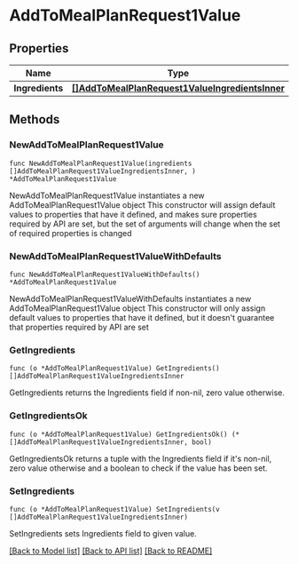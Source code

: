 # AddToMealPlanRequest1Value

## Properties

Name | Type | Description | Notes
------------ | ------------- | ------------- | -------------
**Ingredients** | [**[]AddToMealPlanRequest1ValueIngredientsInner**](AddToMealPlanRequest1ValueIngredientsInner.md) |  | 

## Methods

### NewAddToMealPlanRequest1Value

`func NewAddToMealPlanRequest1Value(ingredients []AddToMealPlanRequest1ValueIngredientsInner, ) *AddToMealPlanRequest1Value`

NewAddToMealPlanRequest1Value instantiates a new AddToMealPlanRequest1Value object
This constructor will assign default values to properties that have it defined,
and makes sure properties required by API are set, but the set of arguments
will change when the set of required properties is changed

### NewAddToMealPlanRequest1ValueWithDefaults

`func NewAddToMealPlanRequest1ValueWithDefaults() *AddToMealPlanRequest1Value`

NewAddToMealPlanRequest1ValueWithDefaults instantiates a new AddToMealPlanRequest1Value object
This constructor will only assign default values to properties that have it defined,
but it doesn't guarantee that properties required by API are set

### GetIngredients

`func (o *AddToMealPlanRequest1Value) GetIngredients() []AddToMealPlanRequest1ValueIngredientsInner`

GetIngredients returns the Ingredients field if non-nil, zero value otherwise.

### GetIngredientsOk

`func (o *AddToMealPlanRequest1Value) GetIngredientsOk() (*[]AddToMealPlanRequest1ValueIngredientsInner, bool)`

GetIngredientsOk returns a tuple with the Ingredients field if it's non-nil, zero value otherwise
and a boolean to check if the value has been set.

### SetIngredients

`func (o *AddToMealPlanRequest1Value) SetIngredients(v []AddToMealPlanRequest1ValueIngredientsInner)`

SetIngredients sets Ingredients field to given value.



[[Back to Model list]](../README.md#documentation-for-models) [[Back to API list]](../README.md#documentation-for-api-endpoints) [[Back to README]](../README.md)


